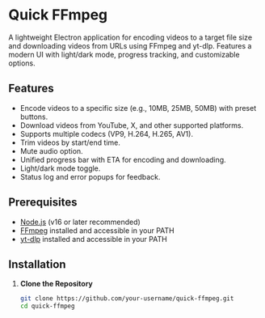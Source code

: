 # Quick FFmpeg

A lightweight Electron application for encoding videos to a target file size and downloading videos from URLs using FFmpeg and yt-dlp. Features a modern UI with light/dark mode, progress tracking, and customizable options.

## Features
- Encode videos to a specific size (e.g., 10MB, 25MB, 50MB) with preset buttons.
- Download videos from YouTube, X, and other supported platforms.
- Supports multiple codecs (VP9, H.264, H.265, AV1).
- Trim videos by start/end time.
- Mute audio option.
- Unified progress bar with ETA for encoding and downloading.
- Light/dark mode toggle.
- Status log and error popups for feedback.

## Prerequisites
- [Node.js](https://nodejs.org/) (v16 or later recommended)
- [FFmpeg](https://ffmpeg.org/download.html) installed and accessible in your PATH
- [yt-dlp](https://github.com/yt-dlp/yt-dlp#installation) installed and accessible in your PATH

## Installation
1. **Clone the Repository**
   ```bash
   git clone https://github.com/your-username/quick-ffmpeg.git
   cd quick-ffmpeg
